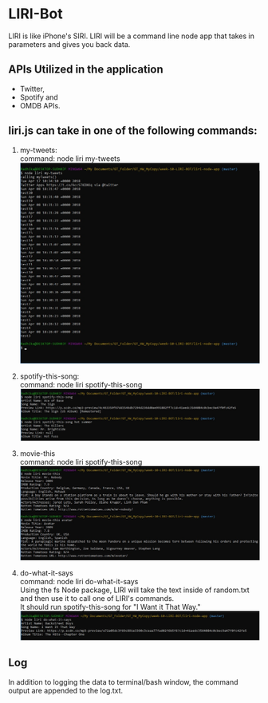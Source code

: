 # LIRI-Bot
LIRI is like iPhone's SIRI. LIRI will be a command line node app that takes in parameters and gives you back data.

## APIs Utilized in the application
- Twitter, 
- Spotify and 
- OMDB APIs.

## liri.js can take in one of the following commands:

1. my-tweets: 
<br/>command: node liri my-tweets
![node liri my-tweets](https://raw.githubusercontent.com/radhikabgupta/ReadMeInfoProj2/master/assets/node_liri_my_tweets.jpg)


2. spotify-this-song:
<br/>command: node liri spotify-this-song
![node liri my-tweets](https://raw.githubusercontent.com/radhikabgupta/ReadMeInfoProj2/master/assets/node_liri_spotify_this_song.jpg)

3. movie-this
<br/>command: node liri spotify-this-song
![node liri my-tweets](https://raw.githubusercontent.com/radhikabgupta/ReadMeInfoProj2/master/assets/node_liri_movie_this.jpg)

4. do-what-it-says
<br/>command: node liri do-what-it-says
<br/>Using the fs Node package, LIRI will take the text inside of random.txt and then use it to call one of LIRI's commands.
<br/>It should run spotify-this-song for "I Want it That Way."
![node liri do-what-it-says](https://raw.githubusercontent.com/radhikabgupta/ReadMeInfoProj2/master/assets/node_liri_do_what_it_says.jpg)

## Log 
In addition to logging the data to terminal/bash window, the command output are appended to the log.txt.
